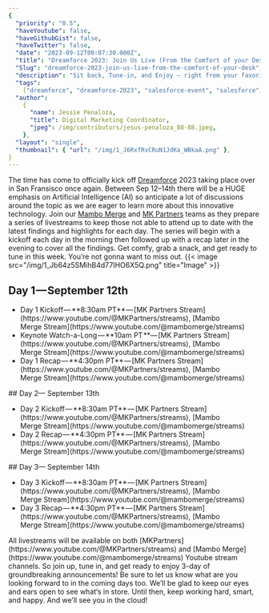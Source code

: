 ```yaml
---
{
  "priority": "0.5",
  "haveYoutube": false,
  "haveGithubGist": false,
  "haveTwitter": false,
  "date": "2023-09-12T00:07:30.000Z",
  "title": "Dreamforce 2023: Join Us Live (From the Comfort of your Desk)!",
  "Slug": "dreamforce-2023-join-us-live-from-the-comfort-of-your-desk",
  "description": "Sit back, Tune-in, and Enjoy — right from your favorite chair.",
  "tags":
    ["dreamforce", "dreamforce-2023", "salesforce-event", "salesforce", "df23"],
  "author":
    {
      "name": Jessie Penaloza,
      "title": Digital Marketing Coordinator,
      "jpeg": /img/contributors/jesus-penaloza_88-88.jpeg,
    },
  "layout": "single",
  "thumbnail": { "url": "/img/1_J6RxfRvCRuN1JdKa_WBkaA.png" },
}
---
```


The time has come to officially kick off [Dreamforce](https://www.salesforce.com/dreamforce/) 2023 taking place over in San Fransisco once again. Between Sep 12–14th there will be a HUGE emphasis on Artificial Intelligence (AI) so anticipate a lot of discussions around the topic as we are eager to learn more about this innovative technology.
Join our [Mambo Merge](https://www.mambomerge.com/) and [MK Partners](https://www.mkpartners.com/) teams as they prepare a series of livestreams to keep those not able to attend up to date with the latest findings and highlights for each day. The series will begin with a kickoff each day in the morning then followed up with a recap later in the evening to cover all the findings.
Get comfy, grab a snack, and get ready to tune in this week. You’re not gonna want to miss out.
{{< image src="/img/1_Jb64z5SMihB4d77IHO6X5Q.png" title="Image" >}}

## Day 1 — September 12th

<ul><li>Day 1 Kickoff — **8:30am PT** — [MK Partners Stream](https://www.youtube.com/@MKPartners/streams), [Mambo Merge Stream](https://www.youtube.com/@mambomerge/streams)</li><li>Keynote Watch-a-Long — **10am PT **— [MK Partners Stream](https://www.youtube.com/@MKPartners/streams), [Mambo Merge Stream](https://www.youtube.com/@mambomerge/streams)</li><li>Day 1 Recap — **4:30pm PT** — [MK Partners Stream](https://www.youtube.com/@MKPartners/streams), [Mambo Merge Stream](https://www.youtube.com/@mambomerge/streams)</li></ul>
## Day 2— September 13th

<ul><li>Day 2 Kickoff — **8:30am PT** — [MK Partners Stream](https://www.youtube.com/@MKPartners/streams), [Mambo Merge Stream](https://www.youtube.com/@mambomerge/streams)</li><li>Day 2 Recap — **4:30pm PT** — [MK Partners Stream](https://www.youtube.com/@MKPartners/streams), [Mambo Merge Stream](https://www.youtube.com/@mambomerge/streams)</li></ul>
## Day 3— September 14th

<ul><li>Day 3 Kickoff — **8:30am PT** — [MK Partners Stream](https://www.youtube.com/@MKPartners/streams), [Mambo Merge Stream](https://www.youtube.com/@mambomerge/streams)</li><li>Day 3 Recap — **4:30pm PT** — [MK Partners Stream](https://www.youtube.com/@MKPartners/streams), [Mambo Merge Stream](https://www.youtube.com/@mambomerge/streams)</li></ul>All livestreams will be available on both [MKPartners](https://www.youtube.com/@MKPartners/streams) and [Mambo Merge](https://www.youtube.com/@mambomerge/streams) Youtube stream channels. So join up, tune in, and get ready to enjoy 3-day of groundbreaking announcements!
Be sure to let us know what are you looking forward to in the coming days too. We’ll be glad to keep our eyes and ears open to see what‘s in store.
Until then, keep working hard, smart, and happy. And we’ll see you in the cloud!
